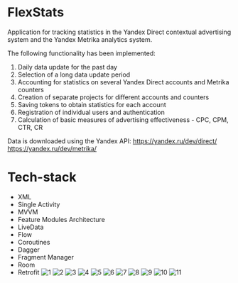 # FlexStats
Application for tracking statistics in the Yandex Direct contextual advertising system and the Yandex Metrika analytics system.

The following functionality has been implemented:
1. Daily data update for the past day
2. Selection of a long data update period
3. Accounting for statistics on several Yandex Direct accounts and Metrika counters
4. Creation of separate projects for different accounts and counters
5. Saving tokens to obtain statistics for each account
6. Registration of individual users and authentication
7. Calculation of basic measures of advertising effectiveness - CPC, CPM, CTR, CR

Data is downloaded using the Yandex API:
https://yandex.ru/dev/direct/
https://yandex.ru/dev/metrika/

# Tech-stack
- XML
- Single Activity
- MVVM
- Feature Modules Architecture
- LiveData
- Flow
- Coroutines
- Dagger
- Fragment Manager 
- Room
- Retrofit
![1](https://github.com/user-attachments/assets/91a82899-dcfa-4be8-88f6-511bfdf845c6)
![2](https://github.com/user-attachments/assets/301e016b-6a1b-4954-ac74-cc9dfccdfa4c)
![3](https://github.com/user-attachments/assets/20b7f1e2-d572-44db-80c0-1da914766a2b)
![4](https://github.com/user-attachments/assets/99efcac4-64bb-4236-b4de-e8483b800dac)
![5](https://github.com/user-attachments/assets/9c53b001-700b-459b-96c2-d9feba003b0a)
![6](https://github.com/user-attachments/assets/b40f3b6d-9fb6-4396-9189-7422fc6117cd)
![7](https://github.com/user-attachments/assets/ce9c5e5f-c635-438c-b336-8d8e3e6f454e)
![8](https://github.com/user-attachments/assets/cf5d123f-f736-4b12-8442-55430fa5ee50)
![9](https://github.com/user-attachments/assets/da32d673-6e4d-45fc-ba97-dce1ae3f21f6)
![10](https://github.com/user-attachments/assets/014261d4-ce7f-4142-bf2b-e9fe7100e9ab)
![11](https://github.com/user-attachments/assets/faea6246-a8b7-4cf4-80ca-66a72103d30c)
